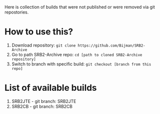 Here is collection of builds that were not published or were removed via git repostories.

# How to use this?
1. Download repository: `git clone https://github.com/Bijman/SRB2-Archive`
2. Go to path SRB2-Archive repo: `cd [path to cloned SRB2-Archive repository]`
3. Switch to branch with specific build: `git checkout [branch from this repo]`

# List of available builds
1. SRB2JTE - git branch: SRB2JTE
2. SRB2CB - git branch: SRB2CB
